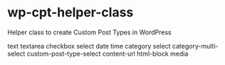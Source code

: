wp-cpt-helper-class
===================

Helper class to create Custom Post Types in WordPress


text
textarea
checkbox
select
date
time
category select
category-multi-select
custom-post-type-select
content-url
html-block
media